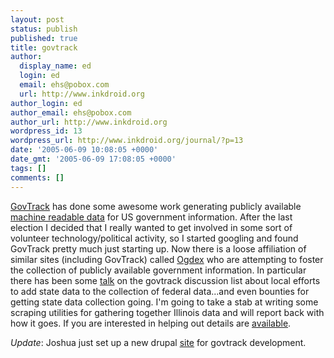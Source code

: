 ```yaml
---
layout: post
status: publish
published: true
title: govtrack
author:
  display_name: ed
  login: ed
  email: ehs@pobox.com
  url: http://www.inkdroid.org
author_login: ed
author_email: ehs@pobox.com
author_url: http://www.inkdroid.org
wordpress_id: 13
wordpress_url: http://www.inkdroid.org/journal/?p=13
date: '2005-06-09 10:08:05 +0000'
date_gmt: '2005-06-09 17:08:05 +0000'
tags: []
comments: []
---
```


<p><a href="http://www.govtrack.us">GovTrack</a> has done some awesome work generating publicly available <a href="http://web.archive.org/web/20080517173534/http://www.govtrack.us/source.xpd">machine readable data</a> for US government information. After the last election I decided that I really wanted to get involved in some sort of volunteer technology/political activity, so I started googling and found GovTrack pretty much just starting up. Now there is a loose affiliation of similar sites (including GovTrack) called <a href="http://www.ogdex.com/">Ogdex</a> who are attempting to foster the collection of publicly available government information. In particular there has been some <a href="http://groups.yahoo.com/group/govtrack/message/138">talk</a> on the govtrack discussion list about local efforts to add state data to the collection of federal data...and even bounties for getting state data collection going.  I'm going to take a stab at writing some scraping utilities for gathering together Illinois data and will report back with how it goes. If you are interested in helping out details are <a href="http://www.ogdex.com/warehouse/space/Wish+List">available</a>.</p>
<p><i>Update</i>: Joshua just set up a new drupal <a href="http://web.archive.org/web/20060220120807/http://www.govtrack.us:80/dev/">site</a> for govtrack development.</p>
